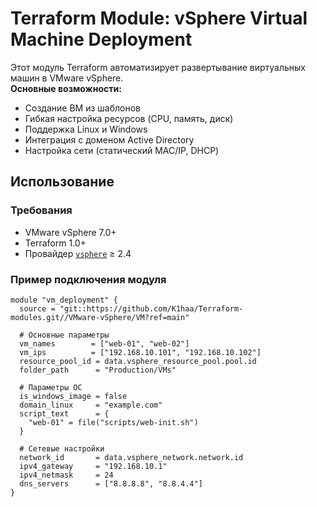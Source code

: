 # Terraform Module: vSphere Virtual Machine Deployment

Этот модуль Terraform автоматизирует развертывание виртуальных машин в VMware vSphere.  
**Основные возможности:**
- Создание ВМ из шаблонов
- Гибкая настройка ресурсов (CPU, память, диск)
- Поддержка Linux и Windows
- Интеграция с доменом Active Directory
- Настройка сети (статический MAC/IP, DHCP)

## Использование

### Требования
- VMware vSphere 7.0+
- Terraform 1.0+
- Провайдер [`vsphere`](https://registry.terraform.io/providers/hashicorp/vsphere/latest) ≥ 2.4

### Пример подключения модуля
```hcl
module "vm_deployment" {
  source = "git::https://github.com/K1haa/Terraform-modules.git//VMware-vSphere/VM?ref=main"

  # Основные параметры
  vm_names        = ["web-01", "web-02"]
  vm_ips          = ["192.168.10.101", "192.168.10.102"]
  resource_pool_id = data.vsphere_resource_pool.pool.id
  folder_path      = "Production/VMs"

  # Параметры ОС
  is_windows_image = false
  domain_linux     = "example.com"
  script_text      = {
    "web-01" = file("scripts/web-init.sh")
  }

  # Сетевые настройки
  network_id       = data.vsphere_network.network.id
  ipv4_gateway     = "192.168.10.1"
  ipv4_netmask     = 24
  dns_servers      = ["8.8.8.8", "8.8.4.4"]
}